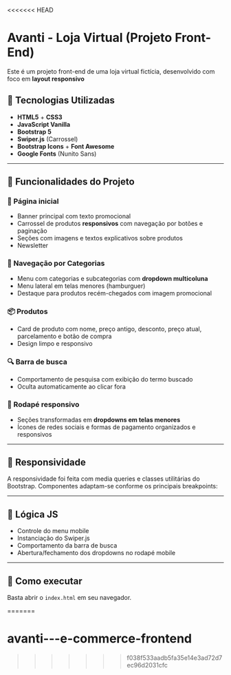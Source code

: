 <<<<<<< HEAD
# Avanti - Loja Virtual (Projeto Front-End)

Este é um projeto front-end de uma loja virtual fictícia, desenvolvido com foco em **layout responsivo**

## 🔧 Tecnologias Utilizadas

- **HTML5** + **CSS3**
- **JavaScript Vanilla**
- **Bootstrap 5**
- **Swiper.js** (Carrossel)
- **Bootstrap Icons** + **Font Awesome**
- **Google Fonts** (Nunito Sans)

---

## 🎨 Funcionalidades do Projeto

### 🛒 Página inicial
- Banner principal com texto promocional
- Carrossel de produtos **responsivos** com navegação por botões e paginação
- Seções com imagens e textos explicativos sobre produtos
- Newsletter

### 🧭 Navegação por Categorias
- Menu com categorias e subcategorias com **dropdown multicoluna**
- Menu lateral em telas menores (hamburguer)
- Destaque para produtos recém-chegados com imagem promocional

### 📦 Produtos
- Card de produto com nome, preço antigo, desconto, preço atual, parcelamento e botão de compra
- Design limpo e responsivo

### 🔍 Barra de busca
- Comportamento de pesquisa com exibição do termo buscado
- Oculta automaticamente ao clicar fora

### 📱 Rodapé responsivo
- Seções transformadas em **dropdowns em telas menores**
- Ícones de redes sociais e formas de pagamento organizados e responsivos

---

## 📱 Responsividade

A responsividade foi feita com media queries e classes utilitárias do Bootstrap. Componentes adaptam-se conforme os principais breakpoints:

---

## 🧠 Lógica JS

- Controle do menu mobile
- Instanciação do Swiper.js
- Comportamento da barra de busca
- Abertura/fechamento dos dropdowns no rodapé mobile

---

## 🚀 Como executar

Basta abrir o `index.html` em seu navegador.


=======
# avanti---e-commerce-frontend
>>>>>>> f038f533aadb5fa35e14e3ad72d7ec96d2031cfc

